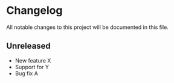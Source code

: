 # Changelog

All notable changes to this project will be documented in this file.

## Unreleased

- New feature X
- Support for Y
- Bug fix A

